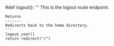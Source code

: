 #def logout():
    '''
    This is the logout route endpoint.

    Returns
    -------
    Redirects back to the home directory.
    '''
    logout_user()
    return redirect("/")
